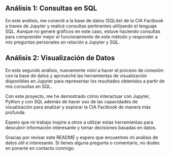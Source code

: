 ## Análisis 1: Consultas en SQL

En este análisis, me conecté a la base de datos (SQLite) de la CIA Factbook a traves de Jupyter y realicé consultas pertinentes utilizando el lenguaje SQL. Aunque no generé gráficos en este caso, estuve haciendo consultas para comprender mejor el funcionamiento de este método y responder a mis preguntas personales en relación a Jupyter y SQL.

## Análisis 2: Visualización de Datos

En este segundo análisis, nuevamente volví a hacer el proceso de conexión con la base de datos y aproveché las herramientas de visualización disponibles en Jupyter para representar los resultados obtenidos a partir de mis consultas en SQL.

Con este proyecto, me he demostrado cómo interactuar con Jupyter, Python y con SQL además de hacer uso de las capacidades de visualización para analizar y explorar la CIA Factbook de manera más profunda. 

Espero que mi trabajo inspire a otros a utilizar estas herramientas para descubrir información interesante y tomar decisiones basadas en datos.

Gracias por revisar este README y espero que encuentres mi análisis de datos útil e interesante. Si tienes alguna pregunta o comentario, no dudes en ponerte en contacto conmigo.
